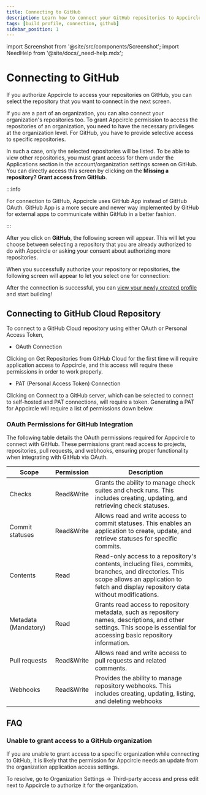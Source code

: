 ```yaml
---
title: Connecting to GitHub
description: Learn how to connect your GitHub repositories to Appcircle
tags: [build profile, connection, github]
sidebar_position: 1
---
```


import Screenshot from '@site/src/components/Screenshot';
import NeedHelp from '@site/docs/\_need-help.mdx';

# Connecting to GitHub

If you authorize Appcircle to access your repositories on GitHub, you can select the repository that you want to connect in the next screen.

If you are a part of an organization, you can also connect your organization's repositories too. To grant Appcircle permission to access the repositories of an organization, you need to have the necessary privileges at the organization level. For GitHub, you have to provide selective access to specific repositories.

In such a case, only the selected repositories will be listed. To be able to view other repositories, you must grant access for them under the Applications section in the account/organization settings screen on GitHub. You can directly access this screen by clicking on the **Missing a repository? Grant access from GitHub**.

:::info

For connection to GitHub, Appcircle uses GitHub App instead of GitHub OAuth. GitHub App is a more secure and newer way implemented by GitHub for external apps to communicate within GitHub in a better fashion.

:::

<Screenshot url='https://cdn.appcircle.io/docs/assets/BE5278-repoconnect1.png' />

After you click on **GitHub**, the following screen will appear. This will let you choose between selecting a repository that you are already authorized to do with Appcircle or asking your consent about authorizing more repositories.

<Screenshot url='https://cdn.appcircle.io/docs/assets/github-main.png' />

When you successfully authorize your repository or repositories, the following screen will appear to let you select one for connection:

<Screenshot url='https://cdn.appcircle.io/docs/assets/connect-repository-github.png' />

After the connection is successful, you can [view your newly created profile](/build/build-process-management/profile-creation#profile-listing) and start building!

## Connecting to GitHub Cloud Repository

To connect to a GitHub Cloud repository using either OAuth or Personal Access Token,

- OAuth Connection

Clicking on Get Repositories from GitHub Cloud for the first time will require application access to Appcircle, and this access will require these permissions in order to work properly.

- PAT (Personal Access Token) Connection

Clicking on Connect to a GitHub server, which can be selected to connect to self-hosted and PAT connections, will require a token. Generating a PAT for Appcircle will require a list of permissions down below.

### OAuth Permissions for GitHub Integration

The following table details the OAuth permissions required for Appcircle to connect with GitHub. These permissions grant read access to projects, repositories, pull requests, and webhooks, ensuring proper functionality when integrating with GitHub via OAuth. 

| Scope                | Permission   | Description                                                                                                                                                                                   |
|----------------------|--------------|-----------------------------------------------------------------------------------------------------------------------------------------------------------------------------------------------|
| Checks               | Read&Write   | Grants the ability to manage check suites and check runs. This includes creating, updating, and retrieving check statuses.                                                                    |
| Commit statuses      | Read&Write   | Allows read and write access to commit statuses. This enables an application to create, update, and retrieve statuses for specific commits.                                                   |
| Contents             | Read         | Read-only access to a repository's contents, including files, commits, branches, and directories. This scope allows an application to fetch and display repository data without modifications.|
| Metadata (Mandatory) | Read         | Grants read access to repository metadata, such as repository names, descriptions, and other settings. This scope is essential for accessing basic repository information.                    |
| Pull requests        | Read&Write   | Allows read and write access to pull requests and related comments.                                                                                                                           |
| Webhooks             | Read&Write   | Provides the ability to manage repository webhooks. This includes creating, updating, listing, and deleting webhooks                                                                          |

## FAQ

### Unable to grant access to a GitHub organization

If you are unable to grant access to a specific organization while connecting to GitHub, it is likely that the permission for Appcircle needs an update from the organization application access settings.

To resolve, go to Organization Settings -> Third-party access and press edit next to Appcircle to authorize it for the organization.

<NeedHelp />
